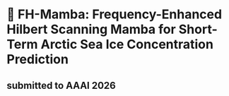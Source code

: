 # 🚀 FH-Mamba: Frequency-Enhanced Hilbert Scanning Mamba for Short-Term Arctic Sea Ice Concentration Prediction
## submitted to AAAI 2026

